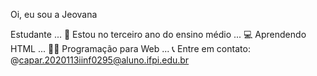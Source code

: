 Oi, eu sou a Jeovana

Estudante ...
📖 Estou no terceiro ano do ensino médio ...
💻 Aprendendo HTML ...
👩‍💻 Programação para Web ...
📞 Entre em contato: @capar.2020113iinf0295@aluno.ifpi.edu.br
